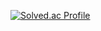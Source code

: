 [![Solved.ac Profile](http://mazassumnida.wtf/api/generate_badge?boj=slia0319)](https://solved.ac/sila0319)







<!---
sila0319/sila0319 is a ✨ special ✨ repository because its `README.md` (this file) appears on your GitHub profile.
You can click the Preview link to take a look at your changes.
--->
